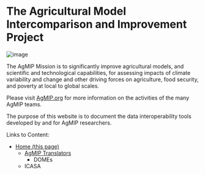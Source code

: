 # The Agricultural Model Intercomparison and Improvement Project

![image](https://raw.githubusercontent.com/agmip/agmip.github.io/master/docs/images/AgMIP_logo.jpg)

The AgMIP Mission is to significantly improve agricultural models, and scientific and technological capabilities, for assessing impacts of climate variability and change and other driving forces on agriculture, food security, and poverty at local to global scales. 

Please visit [AgMIP.org](https://agmip.org/) for more information on the activities of the many AgMIP teams.

The purpose of this website is to document the data interoperability tools developed by and for AgMIP researchers.

Links to Content:

- [Home (this page)](https://agmip.github.io/)
  - [AgMIP Translators](AgMIP_translators.md)
    - DOMEs
  - ICASA
